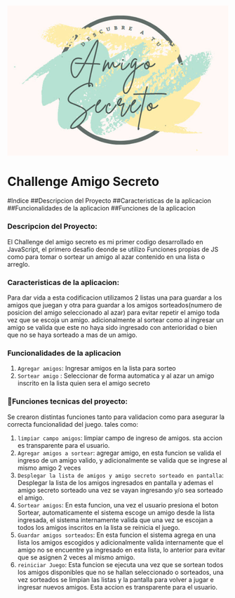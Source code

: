 ![Descubre a tu amigo Secreto](https://github.com/Saya-Sayita/CH-amigoSecreto-main/blob/main/assets/Logo.jpg)
<h1> Challenge Amigo Secreto </h1>
#Indice
##Descripcion del Proyecto
##Caracteristicas de la aplicacion
##Funcionalidades de la aplicacion
##Funciones de la aplicacion

### Descripcion del Proyecto:
El Challenge del amigo secreto es mi primer codigo desarrollado en JavaScript, el primero desafio deonde se utilizo Funciones propias de JS como para tomar o sortear un amigo al azar contenido en una lista o arreglo.

### Caracteristicas de la aplicacion: 
Para dar vida a esta codificacion utilizamos 2 listas una para guardar a los amigos que juegan y otra para guardar a los amigos sorteados(numero de posicion del amigo seleccionado al azar) para evitar repetir el amigo toda vez que se escoja un amigo. adicionalmente al sortear como al ingresar un amigo se valida que este no haya sido ingresado con anterioridad o bien que no se haya sorteado a mas de un amigo. 

### Funcionalidades de la aplicacion
1. `Agregar amigos`: Ingresar amigos en la lista para sorteo
2. `Sortear amigo` : Seleccionar de forma automatica y al azar un amigo inscrito en la lista quien sera el amigo secreto
   
### :hammer:Funciones tecnicas del proyecto:
Se crearon distintas funciones tanto para validacion como para asegurar la correcta funcionalidad del juego. tales como:
1. `limpiar campo amigos`: limpiar campo de ingreso de amigos. sta accion es transparente para el usuario.
2. `Agregar amigos a sortear`: agregar amigo, en esta funcion se valida el ingreso de un amigo valido, y adicionalmente se valida que se ingrese al mismo amigo 2 veces
3. `Desplegar la lista de amigos y amigo secreto sorteado en pantalla`: Desplegar la lista de los amigos ingresados en pantalla y ademas el amigo secreto sorteado una vez se vayan ingresando y/o sea sorteado el amigo.
4. `Sortear amigos`: En esta funcion, una vez el usuario presiona el boton Sortear, automaticamente el sistema escoge un amigo desde la lista ingresada, el sistema internamente valida que una vez se escojan a todos los amigos inscritos en la lista se reinicia el juego.
5. `Guardar amigos sorteados`: En esta funcion el sistema agrega en una lista los amigos escogidos y adicionalmente valida internamente que el amigo no se encuentre ya ingresado en esta lista, lo anterior para evitar que se asignen 2 veces al mismo amigo.
6. `reiniciar Juego`: Esta funcion se ejecuta una vez que se sortean todos los amigos disponibles que no se hallan seleccionado o sorteados, una vez sorteados se limpian las listas y la pantalla para volver a jugar e ingresar nuevos amigos. Esta accion es transparente para el usuario.
   
